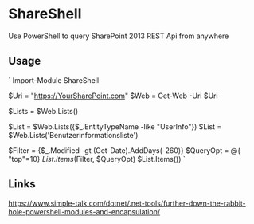 ShareShell
==========

Use PowerShell to query SharePoint 2013 REST Api from anywhere

Usage
-----

`
Import-Module ShareShell

$Uri = "https://YourSharePoint.com"
$Web = Get-Web -Uri $Uri

$Lists = $Web.Lists()

$List = $Web.Lists({$_.EntityTypeName -like "UserInfo"})
$List = $Web.Lists('Benutzerinformationsliste')

$Filter = {$_.Modified -gt (Get-Date).AddDays(-260)}
$QueryOpt = @{ "top"=10}
$List.Items($Filter, $QueryOpt)
$List.Items())
`

Links
-----
https://www.simple-talk.com/dotnet/.net-tools/further-down-the-rabbit-hole-powershell-modules-and-encapsulation/ 


